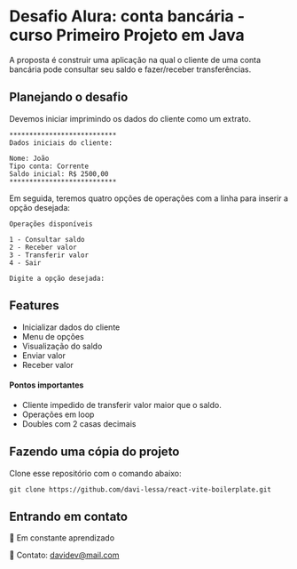 
# Desafio Alura: conta bancária - curso Primeiro Projeto em Java

A proposta é construir uma aplicação na qual o cliente de uma conta bancária pode consultar seu saldo e fazer/receber transferências.
## Planejando o desafio

Devemos iniciar imprimindo os dados do cliente como um extrato.

```
***************************
Dados iniciais do cliente:

Nome: João
Tipo conta: Corrente
Saldo inicial: R$ 2500,00
***************************
```
Em seguida, teremos quatro opções de operações com a linha para inserir a opção desejada:
```
Operações disponíveis

1 - Consultar saldo
2 - Receber valor
3 - Transferir valor
4 - Sair

Digite a opção desejada:
```

## Features
- Inicializar dados do cliente
- Menu de opções
- Visualização do saldo
- Enviar valor
- Receber valor

#### Pontos importantes
- Cliente impedido de transferir valor maior que o saldo.
- Operações em loop
- Doubles com 2 casas decimais
## Fazendo uma cópia do projeto

Clone esse repositório com o comando abaixo:
```
git clone https://github.com/davi-lessa/react-vite-boilerplate.git
```
## Entrando em contato

🧠 Em constante aprendizado

💬 Contato: davidev@mail.com